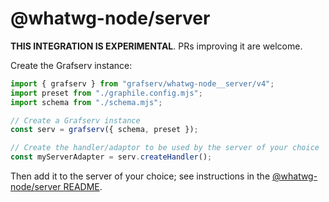# @whatwg-node/server

**THIS INTEGRATION IS EXPERIMENTAL**. PRs improving it are welcome.

Create the Grafserv instance:

```ts
import { grafserv } from "grafserv/whatwg-node__server/v4";
import preset from "./graphile.config.mjs";
import schema from "./schema.mjs";

// Create a Grafserv instance
const serv = grafserv({ schema, preset });

// Create the handler/adaptor to be used by the server of your choice
const myServerAdapter = serv.createHandler();
```

Then add it to the server of your choice; see instructions in the
[@whatwg-node/server README](https://www.npmjs.com/package/@whatwg-node/server).
